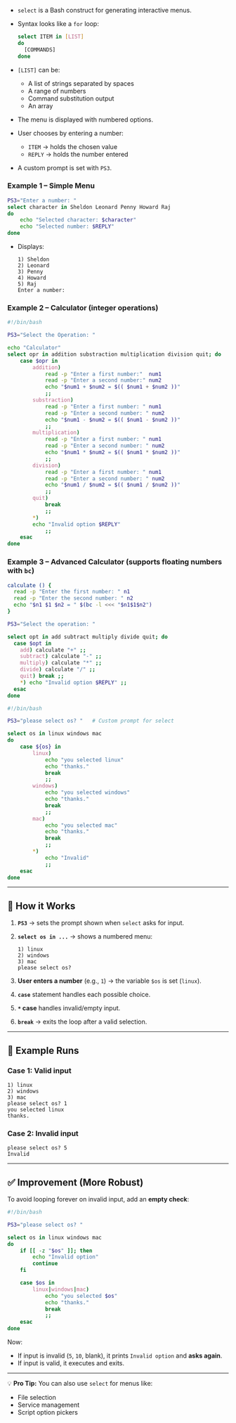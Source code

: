 

* `select` is a Bash construct for generating interactive menus.
* Syntax looks like a `for` loop:

  ```bash
  select ITEM in [LIST]
  do
    [COMMANDS]
  done
  ```
* `[LIST]` can be:

  * A list of strings separated by spaces
  * A range of numbers
  * Command substitution output
  * An array
* The menu is displayed with numbered options.
* User chooses by entering a number:

  * `ITEM` → holds the chosen value
  * `REPLY` → holds the number entered
* A custom prompt is set with `PS3`.

### Example 1 – Simple Menu

```bash
PS3="Enter a number: "
select character in Sheldon Leonard Penny Howard Raj
do
    echo "Selected character: $character"
    echo "Selected number: $REPLY"
done
```

* Displays:

  ```
  1) Sheldon
  2) Leonard
  3) Penny
  4) Howard
  5) Raj
  Enter a number:
  ```

### Example 2 – Calculator (integer operations)

```bash
#!/bin/bash

PS3="Select the Operation: "

echo "Calculator"
select opr in addition substraction multiplication division quit; do 
    case $opr in 
        addition)
            read -p "Enter a first number:"  num1
            read -p "Enter a second number:" num2
            echo "$num1 + $num2 = $(( $num1 + $num2 ))"
            ;;
        substraction)
            read -p "Enter a first number: " num1
            read -p "Enter a second number: " num2
            echo "$num1 - $num2 = $(( $num1 - $num2 ))"
            ;;
        multiplication)
            read -p "Enter a first number: " num1
            read -p "Enter a second number: " num2
            echo "$num1 * $num2 = $(( $num1 * $num2 ))"
            ;;
        division)
            read -p "Enter a first number: " num1
            read -p "Enter a second number: " num2
            echo "$num1 / $num2 = $(( $num1 / $num2 ))"
            ;;
        quit)
            break
            ;;
        *)
        echo "Invalid option $REPLY"
            ;;
    esac
done


```

### Example 3 – Advanced Calculator (supports floating numbers with `bc`)

```bash
calculate () {
  read -p "Enter the first number: " n1
  read -p "Enter the second number: " n2
  echo "$n1 $1 $n2 = " $(bc -l <<< "$n1$1$n2")
}

PS3="Select the operation: "

select opt in add subtract multiply divide quit; do
  case $opt in
    add) calculate "+" ;;
    subtract) calculate "-" ;;
    multiply) calculate "*" ;;
    divide) calculate "/" ;;
    quit) break ;;
    *) echo "Invalid option $REPLY" ;;
  esac
done
```

```bash
#!/bin/bash

PS3="please select os? "   # Custom prompt for select

select os in linux windows mac
do
    case ${os} in
        linux)
            echo "you selected linux"
            echo "thanks."
            break
            ;;
        windows)
            echo "you selected windows"
            echo "thanks."
            break
            ;;
        mac)
            echo "you selected mac"
            echo "thanks."
            break
            ;;
        *)
            echo "Invalid"
            ;;
    esac
done
```

---

## 🔎 How it Works

1. **`PS3`** → sets the prompt shown when `select` asks for input.
2. **`select os in ...`** → shows a numbered menu:

   ```
   1) linux
   2) windows
   3) mac
   please select os?
   ```
3. **User enters a number** (e.g., `1`) → the variable `$os` is set (`linux`).
4. **`case`** statement handles each possible choice.
5. **`*` case** handles invalid/empty input.
6. **`break`** → exits the loop after a valid selection.

---

## 🔹 Example Runs

### Case 1: Valid input

```
1) linux
2) windows
3) mac
please select os? 1
you selected linux
thanks.
```

### Case 2: Invalid input

```
please select os? 5
Invalid
```

---

## ✅ Improvement (More Robust)

To avoid looping forever on invalid input, add an **empty check**:

```bash
#!/bin/bash

PS3="please select os? "

select os in linux windows mac
do
    if [[ -z "$os" ]]; then
        echo "Invalid option"
        continue
    fi

    case $os in
        linux|windows|mac)
            echo "you selected $os"
            echo "thanks."
            break
            ;;
    esac
done
```

Now:

* If input is invalid (`5`, `10`, blank), it prints `Invalid option` and **asks again**.
* If input is valid, it executes and exits.

---

💡 **Pro Tip:** You can also use `select` for menus like:

* File selection
* Service management
* Script option pickers


